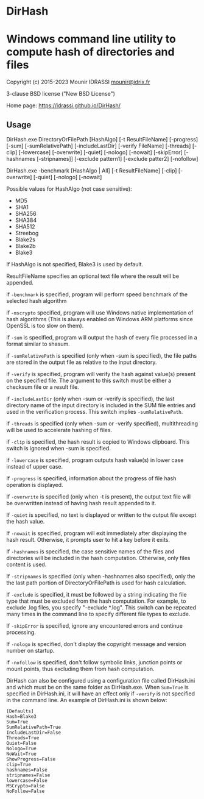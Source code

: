# DirHash
Windows command line utility to compute hash of directories and files
=====================================================================

Copyright (c) 2015-2023 Mounir IDRASSI
mounir@idrix.fr

3-clause BSD license ("New BSD License")

Home page: https://idrassi.github.io/DirHash/

Usage
------------

DirHash.exe DirectoryOrFilePath [HashAlgo] [-t ResultFileName] [-progress] [-sum] [-sumRelativePath] [-includeLastDir] [-verify FileName] [-threads] [-clip] [-lowercase] [-overwrite] [-quiet] [-nologo] [-nowait] [-skipError] [-hashnames [-stripnames]] [-exclude pattern1] [-exclude patter2] [-nofollow]

DirHash.exe -benchmark [HashAlgo | All] [-t ResultFileName] [-clip] [-overwrite] [-quiet] [-nologo] [-nowait]

Possible values for HashAlgo (not case sensitive):
- MD5
- SHA1
- SHA256
- SHA384
- SHA512
- Streebog
- Blake2s
- Blake2b
- Blake3

If HashAlgo is not specified, Blake3 is used by default.

ResultFileName specifies an optional text file where the result will be appended.

if `-benchmark` is specified, program will perform speed benchmark of the selected hash algorithm

if `-mscrypto` specified, program will use Windows native implementation of hash algorithms (This is always enabled on Windows ARM platforms since OpenSSL is too slow on them).

if `-sum` is specified, program will output the hash of every file processed in a format similar to shasum.

if `-sumRelativePath` is specified (only when -sum is specified), the file paths are stored in the output file as relative to the input directory.

if `-verify` is specified, program will verify the hash against value(s) present on the specified file. The argument to this switch must be either a checksum file or a result file.

if `-includeLastDir` (only when -sum or -verify is specified), the last directory name of the input directory is included in the SUM file entries and used in the verification process. This switch implies `-sumRelativePath`.

if `-threads` is specified (only when -sum or -verify specified), multithreading will be used to accelerate hashing of files.

if `-clip` is specified, the hash result is copied to Windows clipboard. This switch is ignored when -sum is specified.

if `-lowercase` is specified, program outputs hash value(s) in lower case instead of upper case.

If `-progress` is specified, information about the progress of file hash operation is displayed.

If `-overwrite` is specified (only when -t is present), the output text file will be overwritten instead of having hash result appended to it.

If `-quiet` is specified, no text is displayed or written to the output file except the hash value.

If `-nowait` is specified, program will exit immediately after displaying the hash result. Otherwise, it prompts user to hit a key before it exits.

If `-hashnames` is specified, the case sensitive names of the files and directories will be included in the hash computation. Otherwise, only files content is used.

If `-stripnames` is specified (only when -hashnames also specified), only the the last path portion of DirectoryOrFilePath is used for hash calculation.

If `-exclude` is specified, it must be followed by a string indicating the file type that must be excluded from the hash computation. For example, to exclude .log files, you specify "-exclude *.log". This switch can be repeated many times in the command line to specify different file types to exclude.

If `-skipError` is specified, ignore any encountered errors and continue processing.

If `-nologo` is specified, don't display the copyright message and version number on startup.

if `-nofollow` is specified, don't follow symbolic links, junction points or mount points, thus excluding them from hash computation.

DirHash can also be configured using a configuration file called DirHash.ini and which must be on the same folder as DirHash.exe.
When `Sum=True` is specified in DirHash.ini, it will have an effect only if `-verify` is not specified in the command line.
An example of DirHash.ini is shown below:

```
[Defaults]
Hash=Blake3
Sum=True
SumRelativePath=True
IncludeLastDir=False
Threads=True
Quiet=False
Nologo=True
NoWait=True
ShowProgress=False
clip=True
hashnames=False
stripnames=False
lowercase=False
MSCrypto=False
NoFollow=False
```

